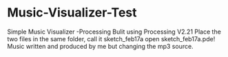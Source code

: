 # Music-Visualizer-Test
 Simple Music Visualizer -Processing
Bulit using Processing V2.21
Place the two files in the same folder, call it sketch_feb17a
open sketch_feb17a.pde!
Music written and produced by me but changing the mp3 source.
